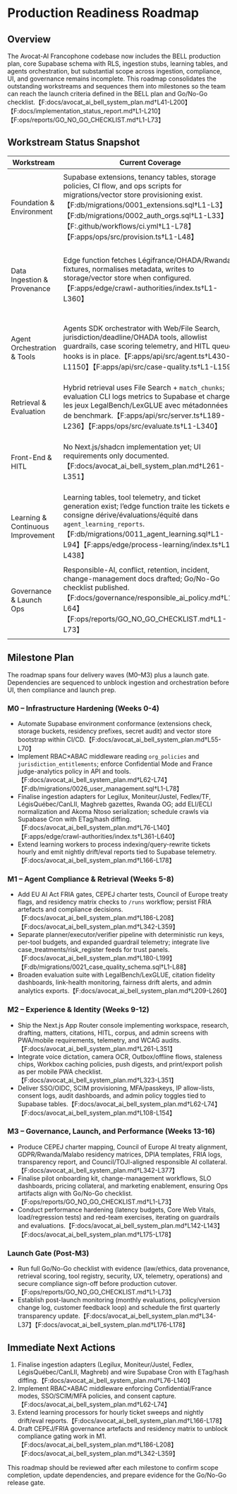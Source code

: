 # Production Readiness Roadmap

## Overview
The Avocat-AI Francophone codebase now includes the BELL production plan, core Supabase schema with RLS, ingestion stubs, learning tables, and agents orchestration, but substantial scope across ingestion, compliance, UI, and governance remains incomplete. This roadmap consolidates the outstanding workstreams and sequences them into milestones so the team can reach the launch criteria defined in the BELL plan and Go/No-Go checklist.【F:docs/avocat_ai_bell_system_plan.md†L41-L200】【F:docs/implementation_status_report.md†L1-L210】【F:ops/reports/GO_NO_GO_CHECKLIST.md†L1-L73】

## Workstream Status Snapshot
| Workstream | Current Coverage | Remaining Gaps |
| --- | --- | --- |
| Foundation & Environment | Supabase extensions, tenancy tables, storage policies, CI flow, and ops scripts for migrations/vector store provisioning exist.【F:db/migrations/0001_extensions.sql†L1-L3】【F:db/migrations/0002_auth_orgs.sql†L1-L33】【F:.github/workflows/ci.yml†L1-L78】【F:apps/ops/src/provision.ts†L1-L48】 | Need residency-aware storage zoning, automated secret rotation, RBAC×ABAC middleware, SSO/SCIM/MFA/IP enforcement, consent capture, Confidential/France modes, and lawful basis matrices as mandated by the plan.【F:docs/avocat_ai_bell_system_plan.md†L55-L126】 |
| Data Ingestion & Provenance | Edge function fetches Légifrance/OHADA/Rwanda fixtures, normalises metadata, writes to storage/vector store when configured.【F:apps/edge/crawl-authorities/index.ts†L1-L360】 | Missing real connectors for Legilux, Moniteur/Justel, Fedlex, LégisQuébec/CanLII, Maghreb gazettes; no ELI/ECLI/Akoma Ntoso capture, cron schedules, change detection, or provenance dashboards.【F:docs/avocat_ai_bell_system_plan.md†L76-L140】 |
| Agent Orchestration & Tools | Agents SDK orchestrator with Web/File Search, jurisdiction/deadline/OHADA tools, allowlist guardrails, case scoring telemetry, and HITL queue hooks is in place.【F:apps/api/src/agent.ts†L430-L1150】【F:apps/api/src/case-quality.ts†L1-L159】 | Lacks FRIA checkpoints, CEPEJ charter tests, Council of Europe treaty disclosures, deterministic planner/executor/verifier separation, and production trust signals driven by live citator data.【F:docs/avocat_ai_bell_system_plan.md†L72-L208】 |
| Retrieval & Evaluation | Hybrid retrieval uses File Search + `match_chunks`; evaluation CLI logs metrics to Supabase et charge les jeux LegalBench/LexGLUE avec métadonnées de benchmark.【F:apps/api/src/server.ts†L189-L236】【F:apps/ops/src/evaluate.ts†L1-L340】 | Citation fidelity dashboards, link-health monitors automatisés et le module public “Why trust this” restent à livrer.【F:docs/avocat_ai_bell_system_plan.md†L209-L260】 |
| Front-End & HITL | No Next.js/shadcn implementation yet; UI requirements only documented.【F:docs/avocat_ai_bell_system_plan.md†L261-L351】 | Need full App Router app, mobile PWA UX, voice/OCR capture, diff viewers, HITL console, export flows, telemetry, WCAG 2.2 AA compliance, and confidential-mode hardening.【F:docs/avocat_ai_bell_system_plan.md†L261-L351】 |
| Learning & Continuous Improvement | Learning tables, tool telemetry, and ticket generation exist; l’edge function traite les tickets et consigne dérive/évaluations/équité dans `agent_learning_reports`.【F:db/migrations/0011_agent_learning.sql†L1-L94】【F:apps/edge/process-learning/index.ts†L1-L438】 | Reste à activer les versions de politiques, enrichir les synonymes côté planner et exposer des tableaux de bord d’équité aux opérateurs.【F:docs/avocat_ai_bell_system_plan.md†L166-L178】 |
| Governance & Launch Ops | Responsible-AI, conflict, retention, incident, change-management docs drafted; Go/No-Go checklist published.【F:docs/governance/responsible_ai_policy.md†L1-L64】【F:ops/reports/GO_NO_GO_CHECKLIST.md†L1-L73】 | Need CEPEJ charter mapping, Council of Europe treaty alignment, FRIA templates/logs, residency/DPIA matrices, transparency reports, pilot onboarding collateral, SLO dashboards, pricing assets, and evidence capture for each checklist item.【F:docs/avocat_ai_bell_system_plan.md†L342-L377】 |

## Milestone Plan
The roadmap spans four delivery waves (M0–M3) plus a launch gate. Dependencies are sequenced to unblock ingestion and orchestration before UI, then compliance and launch prep.

### M0 – Infrastructure Hardening (Weeks 0-4)
- Automate Supabase environment conformance (extensions check, storage buckets, residency prefixes, secret audit) and vector store bootstrap within CI/CD.【F:docs/avocat_ai_bell_system_plan.md†L55-L70】
- Implement RBAC×ABAC middleware reading `org_policies` and `jurisdiction_entitlements`; enforce Confidential Mode and France judge-analytics policy in API and tools.【F:docs/avocat_ai_bell_system_plan.md†L62-L74】【F:db/migrations/0026_user_management.sql†L1-L78】
- Finalise ingestion adapters for Legilux, Moniteur/Justel, Fedlex/TF, LégisQuébec/CanLII, Maghreb gazettes, Rwanda OG; add ELI/ECLI normalization and Akoma Ntoso serialization; schedule crawls via Supabase Cron with ETag/hash diffing.【F:docs/avocat_ai_bell_system_plan.md†L76-L140】【F:apps/edge/crawl-authorities/index.ts†L361-L640】
- Extend learning workers to process indexing/query-rewrite tickets hourly and emit nightly drift/eval reports tied to Supabase telemetry.【F:docs/avocat_ai_bell_system_plan.md†L166-L178】

### M1 – Agent Compliance & Retrieval (Weeks 5-8)
- Add EU AI Act FRIA gates, CEPEJ charter tests, Council of Europe treaty flags, and residency matrix checks to `/runs` workflow; persist FRIA artefacts and compliance decisions.【F:docs/avocat_ai_bell_system_plan.md†L186-L208】【F:docs/avocat_ai_bell_system_plan.md†L342-L359】
- Separate planner/executor/verifier pipeline with deterministic run keys, per-tool budgets, and expanded guardrail telemetry; integrate live case_treatments/risk_register feeds for trust panels.【F:docs/avocat_ai_bell_system_plan.md†L180-L199】【F:db/migrations/0021_case_quality_schema.sql†L1-L88】
- Broaden evaluation suite with LegalBench/LexGLUE, citation fidelity dashboards, link-health monitoring, fairness drift alerts, and admin analytics exports.【F:docs/avocat_ai_bell_system_plan.md†L209-L260】

### M2 – Experience & Identity (Weeks 9-12)
- Ship the Next.js App Router console implementing workspace, research, drafting, matters, citations, HITL, corpus, and admin screens with PWA/mobile requirements, telemetry, and WCAG audits.【F:docs/avocat_ai_bell_system_plan.md†L261-L351】
- Integrate voice dictation, camera OCR, Outbox/offline flows, staleness chips, Workbox caching policies, push digests, and print/export polish as per mobile PWA checklist.【F:docs/avocat_ai_bell_system_plan.md†L323-L351】
- Deliver SSO/OIDC, SCIM provisioning, MFA/passkeys, IP allow-lists, consent logs, audit dashboards, and admin policy toggles tied to Supabase tables.【F:docs/avocat_ai_bell_system_plan.md†L62-L74】【F:docs/avocat_ai_bell_system_plan.md†L108-L154】

### M3 – Governance, Launch, and Performance (Weeks 13-16)
- Produce CEPEJ charter mapping, Council of Europe AI treaty alignment, GDPR/Rwanda/Malabo residency matrices, DPIA templates, FRIA logs, transparency report, and Council/TOJI-aligned responsible AI collateral.【F:docs/avocat_ai_bell_system_plan.md†L342-L377】
- Finalise pilot onboarding kit, change-management workflows, SLO dashboards, pricing collateral, and marketing enablement, ensuring Ops artifacts align with Go/No-Go checklist.【F:ops/reports/GO_NO_GO_CHECKLIST.md†L1-L73】
- Conduct performance hardening (latency budgets, Core Web Vitals, load/regression tests) and red-team exercises, iterating on guardrails and evaluations.【F:docs/avocat_ai_bell_system_plan.md†L142-L143】【F:docs/avocat_ai_bell_system_plan.md†L175-L178】

### Launch Gate (Post-M3)
- Run full Go/No-Go checklist with evidence (law/ethics, data provenance, retrieval scoring, tool registry, security, UX, telemetry, operations) and secure compliance sign-off before production cutover.【F:ops/reports/GO_NO_GO_CHECKLIST.md†L1-L73】
- Establish post-launch monitoring (monthly evaluations, policy/version change log, customer feedback loop) and schedule the first quarterly transparency update.【F:docs/avocat_ai_bell_system_plan.md†L34-L37】【F:docs/avocat_ai_bell_system_plan.md†L176-L178】

## Immediate Next Actions
1. Finalise ingestion adapters (Legilux, Moniteur/Justel, Fedlex, LégisQuébec/CanLII, Maghreb) and wire Supabase Cron with ETag/hash diffing.【F:docs/avocat_ai_bell_system_plan.md†L76-L140】
2. Implement RBAC×ABAC middleware enforcing Confidential/France modes, SSO/SCIM/MFA policies, and consent capture.【F:docs/avocat_ai_bell_system_plan.md†L62-L74】
3. Extend learning processors for hourly ticket sweeps and nightly drift/eval reports.【F:docs/avocat_ai_bell_system_plan.md†L166-L178】
4. Draft CEPEJ/FRIA governance artefacts and residency matrix to unblock compliance gating work in M1.【F:docs/avocat_ai_bell_system_plan.md†L186-L208】【F:docs/avocat_ai_bell_system_plan.md†L342-L359】

This roadmap should be reviewed after each milestone to confirm scope completion, update dependencies, and prepare evidence for the Go/No-Go release gate.
